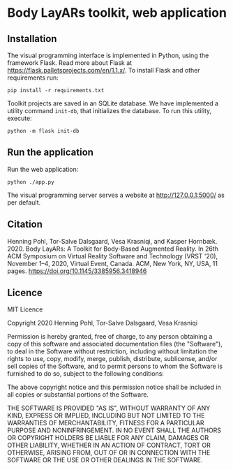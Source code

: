 # Body LayARs toolkit, web application

## Installation

The visual programming interface is implemented in Python, using the framework Flask. Read more about Flask at <https://flask.palletsprojects.com/en/1.1.x/>. To install Flask and other requirements run:

```shell
pip install -r requirements.txt
```

Toolkit projects are saved in an SQLite database. We have implemented a utility command `init-db`, that initializes the database. To run this utility, execute:

```shell
python -m flask init-db
```

## Run the application

Run the web application:

```shell
python ./app.py
```

The visual programming server serves a website at <http://127.0.0.1:5000/> as per default.

## Citation

Henning Pohl, Tor-Salve Dalsgaard, Vesa Krasniqi, and Kasper Hornbæk. 2020. Body LayARs: A Toolkit for Body-Based Augmented Reality. In 26th ACM Symposium on Virtual Reality Software and Technology (VRST '20), November 1–4, 2020, Virtual Event, Canada. ACM, New York, NY, USA, 11 pages. <https://doi.org/10.1145/3385956.3418946>

## Licence

MIT Licence

Copyright 2020 Henning Pohl, Tor-Salve Dalsgaard, Vesa Krasniqi

Permission is hereby granted, free of charge, to any person obtaining a copy of this software and associated documentation files (the "Software"), to deal in the Software without restriction, including without limitation the rights to use, copy, modify, merge, publish, distribute, sublicense, and/or sell copies of the Software, and to permit persons to whom the Software is furnished to do so, subject to the following conditions:

The above copyright notice and this permission notice shall be included in all copies or substantial portions of the Software.

THE SOFTWARE IS PROVIDED "AS IS", WITHOUT WARRANTY OF ANY KIND, EXPRESS OR IMPLIED, INCLUDING BUT NOT LIMITED TO THE WARRANTIES OF MERCHANTABILITY, FITNESS FOR A PARTICULAR PURPOSE AND NONINFRINGEMENT. IN NO EVENT SHALL THE AUTHORS OR COPYRIGHT HOLDERS BE LIABLE FOR ANY CLAIM, DAMAGES OR OTHER LIABILITY, WHETHER IN AN ACTION OF CONTRACT, TORT OR OTHERWISE, ARISING FROM, OUT OF OR IN CONNECTION WITH THE SOFTWARE OR THE USE OR OTHER DEALINGS IN THE SOFTWARE.
